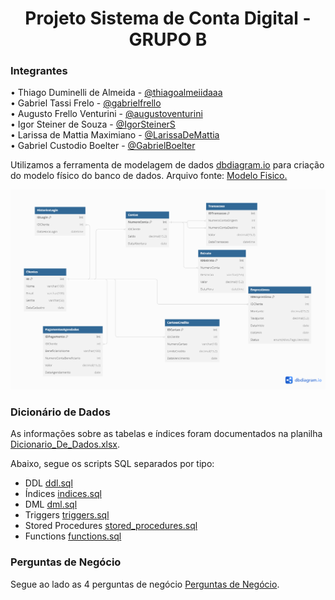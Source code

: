 <h1 align="center">Projeto Sistema de Conta Digital - GRUPO B</h1>

### Integrantes
• Thiago Duminelli de Almeida - [@thiagoalmeiidaaa](https://github.com/thiagoalmeiidaaa) <br>
• Gabriel Tassi Frelo - [@gabrielfrello](https://github.com/gabrielfrello) <br>
• Augusto Frello Venturini - [@augustoventurini](https://github.com/augustoventurini) <br>
• Igor Steiner de Souza - [@IgorSteinerS](https://github.com/IgorSteinerS) <br>
• Larissa de Mattia Maximiano - [@LarissaDeMattia](https://github.com/LarissaDeMattia) <br>
• Gabriel Custodio Boelter - [@GabrielBoelter](https://github.com/GabrielBoelter)

Utilizamos a ferramenta de modelagem de dados [dbdiagram.io](https://dbdiagram.io/) para criação do modelo físico do banco de dados.
Arquivo fonte: [Modelo Fisico.](https://dbdiagram.io/d/666b3fada179551be6d56ac5)

![image](https://github.com/thiagoalmeiidaaa/projeto_final_bd2_satc_2024/blob/main/Modelo%20F%C3%ADsico/Modelo%20F%C3%ADsico.png?raw=true)

### Dicionário de Dados
As informações sobre as tabelas e índices foram documentados na planilha [Dicionario_De_Dados.xlsx](Dicionario_De_Dados.xlsx).

Abaixo, segue os scripts SQL separados por tipo:
+ DDL [ddl.sql](scripts_sql/ddl.sql.txt)
+ Índices [indices.sql](scripts_sql/indices.sql.txt)
+ DML [dml.sql](scripts_sql/dml.sql.txt)
+ Triggers [triggers.sql](scripts_sql/triggers.sql.txt)
+ Stored Procedures [stored_procedures.sql](scripts_sql/stored_procedures.sql.txt)
+ Functions [functions.sql](scripts_sql/functions.sql.txt)

### Perguntas de Negócio
Segue ao lado as 4 perguntas de negócio [Perguntas de Negócio](Perguntas.de.negocio.com.SQL.txt).
